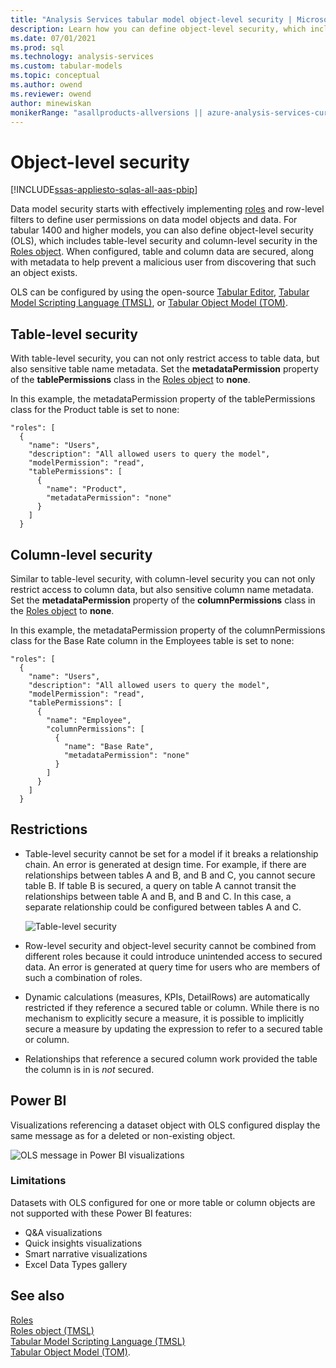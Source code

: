 ```yaml
---
title: "Analysis Services tabular model object-level security | Microsoft Docs"
description: Learn how you can define object-level security, which includes table-level security and column-level security in the Roles object.
ms.date: 07/01/2021
ms.prod: sql
ms.technology: analysis-services
ms.custom: tabular-models
ms.topic: conceptual
ms.author: owend
ms.reviewer: owend
author: minewiskan
monikerRange: "asallproducts-allversions || azure-analysis-services-current || power-bi-premium-current || >= sql-analysis-services-2016"
---
```

# Object-level security

[!INCLUDE[ssas-appliesto-sqlas-all-aas-pbip](../includes/ssas-appliesto-sqlas-all-aas-pbip.md)]

Data model security starts with effectively implementing [roles](../../analysis-services/tabular-models/roles-ssas-tabular.md) and row-level filters to define user permissions on data model objects and data. For tabular 1400 and higher models, you can also define object-level security (OLS), which includes table-level security and column-level security in the [Roles object](../tmsl/roles-object-tmsl.md). When configured, table and column data are secured, along with metadata to help prevent a malicious user from discovering that such an object exists.

OLS can be configured by using the open-source [Tabular Editor](https://tabulareditor.github.io/), [Tabular Model Scripting Language (TMSL)](../tmsl/tabular-model-scripting-language-tmsl-reference.md), or [Tabular Object Model (TOM)](../tom/introduction-to-the-tabular-object-model-tom-in-analysis-services-amo.md).

## Table-level security

With table-level security, you can not only restrict access to table data, but also sensitive table name metadata. Set the **metadataPermission** property of the **tablePermissions** class in the [Roles object](../tmsl/roles-object-tmsl.md) to **none**.

In this example, the metadataPermission property of the tablePermissions class for the Product table is set to none:

```
"roles": [
  {
    "name": "Users",
    "description": "All allowed users to query the model",
    "modelPermission": "read",
    "tablePermissions": [
      {
        "name": "Product",
        "metadataPermission": "none"
      }
    ]
  }
```

## Column-level security

Similar to table-level security, with column-level security you can not only restrict access to column data, but also sensitive column name metadata. Set the **metadataPermission** property of the **columnPermissions** class in the [Roles object](../tmsl/roles-object-tmsl.md) to **none**.

In this example, the metadataPermission property of the columnPermissions class for the Base Rate column in the Employees table is set to none:

```
"roles": [
  {
    "name": "Users",
    "description": "All allowed users to query the model",
    "modelPermission": "read",
    "tablePermissions": [
      {
        "name": "Employee",
        "columnPermissions": [
          {
            "name": "Base Rate",
            "metadataPermission": "none"
          }
        ]
      }
    ]
  }
```

## Restrictions

*  Table-level security cannot be set for a model if it breaks a relationship chain. An error is generated at design time.
 For example, if there are relationships between tables A and B, and B and C, you cannot secure table B. If table B is secured, a query on table A cannot transit the relationships between table A and B, and B and C. In this case, a separate relationship could be configured between tables A and C.

    ![Table-level security](../../analysis-services/tabular-models/media/ssas-ols.png)  

*  Row-level security and object-level security cannot be combined from different roles because it could introduce unintended access to secured data. An error is generated at query time for users who are members of such a combination of roles.

*  Dynamic calculations (measures, KPIs, DetailRows) are automatically  restricted if they reference a secured table or column. While there is no mechanism to explicitly secure a measure, it is possible to implicitly secure a measure by updating the expression to refer to a secured table or column.

*  Relationships that reference a secured column work provided the table the column is in is *not* secured.

## Power BI

Visualizations referencing a dataset object with OLS configured display the same message as for a deleted or non-existing object.

![OLS message in Power BI visualizations](../../analysis-services/tabular-models/media/powerbi-ols-message.png)  

### Limitations

Datasets with OLS configured for one or more table or column objects are not supported with these Power BI features:

- Q&A visualizations
- Quick insights visualizations
- Smart narrative visualizations
- Excel Data Types gallery

## See also

[Roles](../../analysis-services/tabular-models/roles-ssas-tabular.md)  
[Roles object (TMSL)](../tmsl/roles-object-tmsl.md)  
[Tabular Model Scripting Language (TMSL)](../tmsl/tabular-model-scripting-language-tmsl-reference.md)  
[Tabular Object Model (TOM)](../tom/introduction-to-the-tabular-object-model-tom-in-analysis-services-amo.md).

